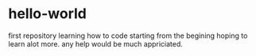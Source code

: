 # hello-world
first repository
learning how to code starting from the begining hoping to learn alot more.
any help would be much appriciated.
